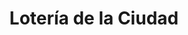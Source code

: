 ---
title: "Lotería de la Ciudad"
url: /ciudad-autonoma-de-buenos-aires/loteria-de-la-ciudad-avenida-corrientes-7/
shop: Lotterie
---